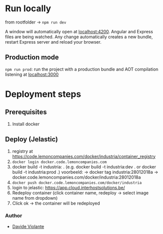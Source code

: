 # Run locally
from rootfolder -> `npm run dev`

A window will automatically open at [localhost:4200](http://localhost:4200). Angular and Express files are being watched. Any change automatically creates a new bundle, restart Express server and reload your browser.

## Production mode
`npm run prod`: run the project with a production bundle and AOT compilation listening at [localhost:3000](http://localhost:3000) 

# Deployment steps

## Prerequisites
1. Install docker

## Deploy (Jelastic)
1. registry at https://code.lemoncompanies.com/docker/industria/container_registry
2. `docker login docker.code.lemoncompanies.com`
3. docker build -t industria:<tagname> .    (e.g. docker build -t industria:dev . or docker build -t industria:prod .) 
voorbeeld:
-> docker tag industria:28012018a 
-> docker.code.lemoncompanies.com/docker/industria:28012018a
4. `docker push docker.code.lemoncompanies.com/docker/industria`
5. login to jelastic: https://app.cloud.interhostsolutions.be/
6. Redeploy container (click container name, redeploy -> select image name from dropdown)
7. Click ok -> the container will be redeployed


### Author
* [Davide Violante](https://github.com/DavideViolante)
